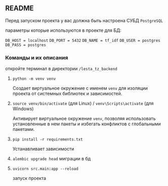 ## README

Перед запуском проекта у вас должна быть настроена СУБД `PostgreSQL`

параметры которые используются в проекте для БД:

`DB_HOST = localhost`
`DB_PORT = 5432`
`DB_NAME = tf_idf`
`DB_USER = postgres`
`DB_PASS = postgres`

### Команды и их описания

откройте терминал в директории `/lesta_tz_backend`

1. `python -m venv venv`

   Создает виртуальное окружение с именем `venv` для изоляции проекта от системных библиотек и зависимостей.
2. `source venv/bin/activate` (для Linux) / `venv\Scripts\activate` (для Windows)

   Активирует виртуальное окружение `venv`, позволяя использовать установленные в нем пакеты и избегать конфликтов с глобальными пакетами.
3. `pip install -r requirements.txt`

   Устанавливает зависимости
4. `alembic upgrade head`
   миграции в бд
5. `uvicorn src.main:app --reload`

   запуск проекта

